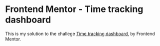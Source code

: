 # Frontend Mentor - Time tracking dashboard

This is my solution to the challege [Time tracking dashboard](https://www.frontendmentor.io/challenges/time-tracking-dashboard-UIQ7167Jw), by Frontend Mentor.